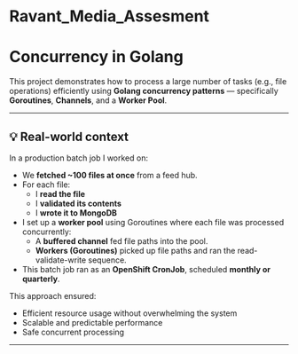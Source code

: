 # Ravant_Media_Assesment

# Concurrency in Golang

This project demonstrates how to process a large number of tasks (e.g., file operations) efficiently using **Golang concurrency patterns** — specifically **Goroutines**, **Channels**, and a **Worker Pool**.

---

## 💡 Real-world context

In a production batch job I worked on:

- We **fetched ~100 files at once** from a feed hub.
- For each file:
  - I **read the file**
  - I **validated its contents**
  - I **wrote it to MongoDB**
- I set up a **worker pool** using Goroutines where each file was processed concurrently:
  - A **buffered channel** fed file paths into the pool.
  - **Workers (Goroutines)** picked up file paths and ran the read-validate-write sequence.
- This batch job ran as an **OpenShift CronJob**, scheduled **monthly or quarterly**.

This approach ensured:
- Efficient resource usage without overwhelming the system
- Scalable and predictable performance
- Safe concurrent processing

---